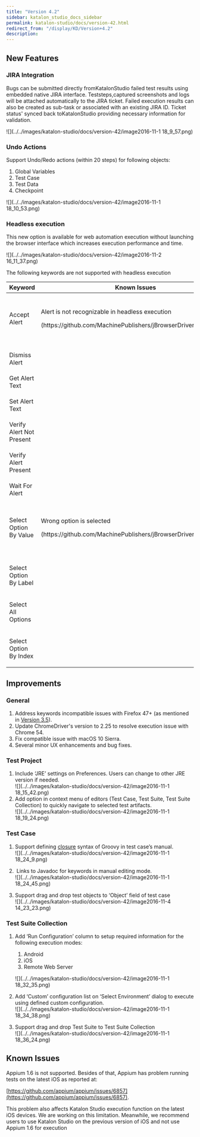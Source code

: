 ```yaml
---
title: "Version 4.2" 
sidebar: katalon_studio_docs_sidebar
permalink: katalon-studio/docs/version-42.html 
redirect_from: "/display/KD/Version+4.2" 
description: 
---
```

New Features
------------

### JIRA Integration

Bugs can be submitted directly fromKatalonStudio failed test results using embedded native JIRA interface. Teststeps,captured screenshots and logs will be attached automatically to the JIRA ticket. Failed execution results can also be created as sub-task or associated with an existing JIRA ID. Ticket status' synced back toKatalonStudio providing necessary information for validation.  

![](../../images/katalon-studio/docs/version-42/image2016-11-1 18_9_57.png)

### Undo Actions

Support Undo/Redo actions (within 20 steps) for following objects:

1.  Global Variables
2.  Test Case
3.  Test Data
4.  Checkpoint

![](../../images/katalon-studio/docs/version-42/image2016-11-1 18_10_53.png)  
  

### Headless execution

This new option is available for web automation execution without launching the browser interface which increases execution performance and time.

![](../../images/katalon-studio/docs/version-42/image2016-11-2 16_11_37.png)

The following keywords are not supported with headless execution

<table><thead><tr><th>Keyword</th><th>Known Issues</th><th>Impact</th></tr></thead><tbody><tr><td><p><a>Accept Alert</a></p></td><td><p>Alert is not recognizable in headless execution</p><p>(<a>https://github.com/MachinePublishers/jBrowserDriver/issues/147</a>)</p></td><td><p>Alert keywords can’t be used for verification</p></td></tr><tr><td><p><a>Dismiss Alert</a></p></td></tr><tr><td><a>Get Alert Text</a></td></tr><tr><td><p><a>Set Alert Text</a></p></td></tr><tr><td><a>Verify Alert Not Present</a></td></tr><tr><td><p><a>Verify Alert Present</a></p></td></tr><tr><td><a>Wait For Alert</a></td></tr><tr><td><p><a>Select Option By Value</a></p></td><td><p>Wrong option is selected</p><p>(<a>https://github.com/MachinePublishers/jBrowserDriver/issues/148</a>)</p></td><td><p>Options could not be selected as expected</p></td></tr><tr><td><p><a>Select Option By Label</a></p></td></tr><tr><td><p><a>Select All Options</a></p></td></tr><tr><td><p><a>Select Option By Index</a></p></td></tr></tbody></table>

Improvements
------------

### General

1.  Address keywords incompatible issues with Firefox 47+ (as mentioned in [Version 3.5](/display/KD/Version+3.5)).
2.  Update ChromeDriver's version to 2.25 to resolve execution issue with Chrome 54.
3.  Fix compatible issue with macOS 10 Sierra. 
4.  Several minor UX enhancements and bug fixes.   
      
    

### Test Project

1.  Include ‘JRE’ settings on Preferences. Users can change to other JRE version if needed.  
    ![](../../images/katalon-studio/docs/version-42/image2016-11-1 18_15_42.png)
2.  Add option in context menu of editors (Test Case, Test Suite, Test Suite Collection) to quickly navigate to selected test artifacts.  
    ![](../../images/katalon-studio/docs/version-42/image2016-11-1 18_19_24.png)  
      
    

### Test Case

1.  Support defining [closure](http://groovy-lang.org/closures.html) syntax of Groovy in test case’s manual.  
    ![](../../images/katalon-studio/docs/version-42/image2016-11-1 18_24_9.png)  
      
    
2.   Links to Javadoc for keywords in manual editing mode.   
    ![](../../images/katalon-studio/docs/version-42/image2016-11-1 18_24_45.png)  
      
    
3.  Support drag and drop test objects to ‘Object’ field of test case  
    ![](../../images/katalon-studio/docs/version-42/image2016-11-4 14_23_23.png)  
      
    

### Test Suite Collection

1.  Add ‘Run Configuration’ column to setup required information for the following execution modes:
    
    1.  Android
    2.  iOS
    3.  Remote Web Server
    
    ![](../../images/katalon-studio/docs/version-42/image2016-11-1 18_32_35.png)  
      
    
2.  Add ‘Custom’ configuration list on ‘Select Environment’ dialog to execute using defined custom configuration.  
    ![](../../images/katalon-studio/docs/version-42/image2016-11-1 18_34_38.png)  
      
    
3.  Support drag and drop Test Suite to Test Suite Collection  
    ![](../../images/katalon-studio/docs/version-42/image2016-11-1 18_36_24.png)

Known Issues
------------

Appium 1.6 is not supported. Besides of that, Appium has problem running tests on the latest iOS as reported at: 

[https://github.com/appium/appium/issues/6857](https://github.com/appium/appium/issues/6857).

This problem also affects Katalon Studio execution function on the latest iOS devices. We are working on this limitation. Meanwhile, we recommend users to use Katalon Studio on the previous version of iOS and not use Appium 1.6 for execution